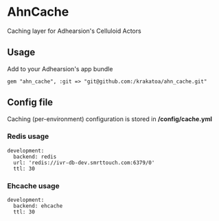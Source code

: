 AhnCache
==========================

Caching layer for Adhearsion's Celluloid Actors

## Usage

Add to your Adhearsion's app bundle

```
gem "ahn_cache", :git => "git@github.com:/krakatoa/ahn_cache.git"
```

## Config file

Caching (per-environment) configuration is stored in **/config/cache.yml**

### Redis usage

```
development:
  backend: redis
  url: 'redis://ivr-db-dev.smrttouch.com:6379/0'
  ttl: 30
```

### Ehcache usage

```
development:
  backend: ehcache
  ttl: 30
```
